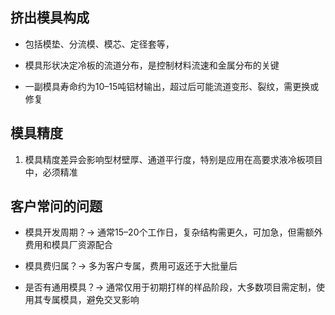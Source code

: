 ## **挤出模具构成**

- 包括模垫、分流模、模芯、定径套等，
    
- 模具形状决定冷板的流道分布，是控制材料流速和金属分布的关键
    
- 一副模具寿命约为10–15吨铝材输出，超过后可能流道变形、裂纹，需更换或修复
    

## **模具精度**

1. 模具精度差异会影响型材壁厚、通道平行度，特别是应用在高要求液冷板项目中，必须精准
    

## **客户常问的问题**

- 模具开发周期？→ 通常15–20个工作日，复杂结构需更久，可加急，但需额外费用和模具厂资源配合
    
- 模具费归属？→ 多为客户专属，费用可返还于大批量后
    
- 是否有通用模具？→ 通常仅用于初期打样的样品阶段，大多数项目需定制，使用其专属模具，避免交叉影响